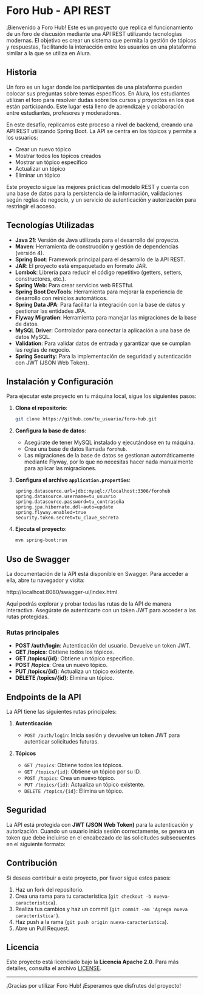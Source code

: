 # Foro Hub - API REST

¡Bienvenido a Foro Hub! Este es un proyecto que replica el funcionamiento de un foro de discusión mediante una API REST utilizando tecnologías modernas. El objetivo es crear un sistema que permita la gestión de tópicos y respuestas, facilitando la interacción entre los usuarios en una plataforma similar a la que se utiliza en Alura.

## Historia

Un foro es un lugar donde los participantes de una plataforma pueden colocar sus preguntas sobre temas específicos. En Alura, los estudiantes utilizan el foro para resolver dudas sobre los cursos y proyectos en los que están participando. Este lugar está lleno de aprendizaje y colaboración entre estudiantes, profesores y moderadores.

En este desafío, replicamos este proceso a nivel de backend, creando una API REST utilizando Spring Boot. La API se centra en los tópicos y permite a los usuarios:

- Crear un nuevo tópico
- Mostrar todos los tópicos creados
- Mostrar un tópico específico
- Actualizar un tópico
- Eliminar un tópico

Este proyecto sigue las mejores prácticas del modelo REST y cuenta con una base de datos para la persistencia de la información, validaciones según reglas de negocio, y un servicio de autenticación y autorización para restringir el acceso.

## Tecnologías Utilizadas

- **Java 21**: Versión de Java utilizada para el desarrollo del proyecto.
- **Maven**: Herramienta de construcción y gestión de dependencias (versión 4).
- **Spring Boot**: Framework principal para el desarrollo de la API REST.
- **JAR**: El proyecto está empaquetado en formato JAR.
- **Lombok**: Librería para reducir el código repetitivo (getters, setters, constructores, etc.).
- **Spring Web**: Para crear servicios web RESTful.
- **Spring Boot DevTools**: Herramienta para mejorar la experiencia de desarrollo con reinicios automáticos.
- **Spring Data JPA**: Para facilitar la integración con la base de datos y gestionar las entidades JPA.
- **Flyway Migration**: Herramienta para manejar las migraciones de la base de datos.
- **MySQL Driver**: Controlador para conectar la aplicación a una base de datos MySQL.
- **Validation**: Para validar datos de entrada y garantizar que se cumplan las reglas de negocio.
- **Spring Security**: Para la implementación de seguridad y autenticación con JWT (JSON Web Token).

## Instalación y Configuración

Para ejecutar este proyecto en tu máquina local, sigue los siguientes pasos:

1. **Clona el repositorio**:
    ```bash
    git clone https://github.com/tu_usuario/foro-hub.git
    ```

2. **Configura la base de datos**:
    - Asegúrate de tener MySQL instalado y ejecutándose en tu máquina.
    - Crea una base de datos llamada `forohub`.
    - Las migraciones de la base de datos se gestionan automáticamente mediante Flyway, por lo que no necesitas hacer nada manualmente para aplicar las migraciones.

3. **Configura el archivo `application.properties`**:
    ```properties
    spring.datasource.url=jdbc:mysql://localhost:3306/forohub
    spring.datasource.username=tu_usuario
    spring.datasource.password=tu_contraseña
    spring.jpa.hibernate.ddl-auto=update
    spring.flyway.enabled=true
    security.token.secret=tu_clave_secreta
    ```

4. **Ejecuta el proyecto**:
    ```bash
    mvn spring-boot:run
    ```

## Uso de Swagger

La documentación de la API está disponible en Swagger. Para acceder a ella, abre tu navegador y visita:

http://localhost:8080/swagger-ui/index.html


Aquí podrás explorar y probar todas las rutas de la API de manera interactiva. Asegúrate de autenticarte con un token JWT para acceder a las rutas protegidas.

### Rutas principales

- **POST /auth/login**: Autenticación del usuario. Devuelve un token JWT.
- **GET /topics**: Obtiene todos los tópicos.
- **GET /topics/{id}**: Obtiene un tópico específico.
- **POST /topics**: Crea un nuevo tópico.
- **PUT /topics/{id}**: Actualiza un tópico existente.
- **DELETE /topics/{id}**: Elimina un tópico.

## Endpoints de la API

La API tiene las siguientes rutas principales:

1. **Autenticación**
   - `POST /auth/login`: Inicia sesión y devuelve un token JWT para autenticar solicitudes futuras.

2. **Tópicos**
   - `GET /topics`: Obtiene todos los tópicos.
   - `GET /topics/{id}`: Obtiene un tópico por su ID.
   - `POST /topics`: Crea un nuevo tópico.
   - `PUT /topics/{id}`: Actualiza un tópico existente.
   - `DELETE /topics/{id}`: Elimina un tópico.

## Seguridad

La API está protegida con **JWT (JSON Web Token)** para la autenticación y autorización. Cuando un usuario inicia sesión correctamente, se genera un token que debe incluirse en el encabezado de las solicitudes subsecuentes en el siguiente formato:


## Contribución

Si deseas contribuir a este proyecto, por favor sigue estos pasos:

1. Haz un fork del repositorio.
2. Crea una rama para tu característica (`git checkout -b nueva-caracteristica`).
3. Realiza tus cambios y haz un commit (`git commit -am 'Agrega nueva característica'`).
4. Haz push a la rama (`git push origin nueva-caracteristica`).
5. Abre un Pull Request.

## Licencia

Este proyecto está licenciado bajo la **Licencia Apache 2.0**. Para más detalles, consulta el archivo [LICENSE](LICENSE).

---

¡Gracias por utilizar Foro Hub! ¡Esperamos que disfrutes del proyecto!

